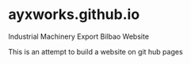 # ayxworks.github.io
Industrial Machinery Export Bilbao Website 

This is an attempt to build a website on git hub pages
